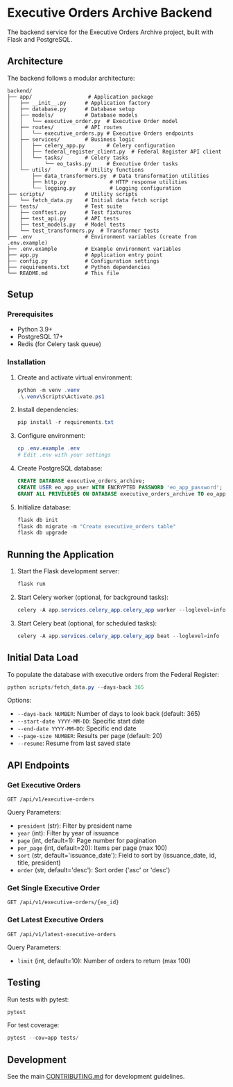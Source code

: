 # Executive Orders Archive Backend

The backend service for the Executive Orders Archive project, built with Flask and PostgreSQL.

## Architecture

The backend follows a modular architecture:

```
backend/
├── app/                  # Application package
│   ├── __init__.py      # Application factory
│   ├── database.py      # Database setup
│   ├── models/          # Database models
│   │   └── executive_order.py  # Executive Order model
│   ├── routes/          # API routes
│   │   └── executive_orders.py # Executive Orders endpoints
│   ├── services/        # Business logic
│   │   ├── celery_app.py       # Celery configuration
│   │   ├── federal_register_client.py  # Federal Register API client
│   │   └── tasks/       # Celery tasks
│   │       └── eo_tasks.py     # Executive Order tasks
│   └── utils/           # Utility functions
│       ├── data_transformers.py  # Data transformation utilities
│       ├── http.py              # HTTP response utilities
│       └── logging.py           # Logging configuration
├── scripts/             # Utility scripts
│   └── fetch_data.py    # Initial data fetch script
├── tests/               # Test suite
│   ├── conftest.py      # Test fixtures
│   ├── test_api.py      # API tests
│   ├── test_models.py   # Model tests
│   └── test_transformers.py  # Transformer tests
├── .env                 # Environment variables (create from .env.example)
├── .env.example         # Example environment variables
├── app.py               # Application entry point
├── config.py            # Configuration settings
├── requirements.txt     # Python dependencies
└── README.md            # This file
```

## Setup

### Prerequisites

- Python 3.9+
- PostgreSQL 17+
- Redis (for Celery task queue)

### Installation

1. Create and activate virtual environment:
   ```powershell
   python -m venv .venv
   .\.venv\Scripts\Activate.ps1
   ```

2. Install dependencies:
   ```powershell
   pip install -r requirements.txt
   ```

3. Configure environment:
   ```powershell
   cp .env.example .env
   # Edit .env with your settings
   ```

4. Create PostgreSQL database:
   ```sql
   CREATE DATABASE executive_orders_archive;
   CREATE USER eo_app_user WITH ENCRYPTED PASSWORD 'eo_app_password';
   GRANT ALL PRIVILEGES ON DATABASE executive_orders_archive TO eo_app_user;
   ```

5. Initialize database:
   ```powershell
   flask db init
   flask db migrate -m "Create executive_orders table"
   flask db upgrade
   ```

## Running the Application

1. Start the Flask development server:
   ```powershell
   flask run
   ```

2. Start Celery worker (optional, for background tasks):
   ```powershell
   celery -A app.services.celery_app.celery_app worker --loglevel=info
   ```

3. Start Celery beat (optional, for scheduled tasks):
   ```powershell
   celery -A app.services.celery_app.celery_app beat --loglevel=info
   ```

## Initial Data Load

To populate the database with executive orders from the Federal Register:

```powershell
python scripts/fetch_data.py --days-back 365
```

Options:
- `--days-back NUMBER`: Number of days to look back (default: 365)
- `--start-date YYYY-MM-DD`: Specific start date
- `--end-date YYYY-MM-DD`: Specific end date
- `--page-size NUMBER`: Results per page (default: 20)
- `--resume`: Resume from last saved state

## API Endpoints

### Get Executive Orders

```
GET /api/v1/executive-orders
```

Query Parameters:
- `president` (str): Filter by president name
- `year` (int): Filter by year of issuance
- `page` (int, default=1): Page number for pagination
- `per_page` (int, default=20): Items per page (max 100)
- `sort` (str, default='issuance_date'): Field to sort by (issuance_date, id, title, president)
- `order` (str, default='desc'): Sort order ('asc' or 'desc')

### Get Single Executive Order

```
GET /api/v1/executive-orders/{eo_id}
```

### Get Latest Executive Orders

```
GET /api/v1/latest-executive-orders
```

Query Parameters:
- `limit` (int, default=10): Number of orders to return (max 100)

## Testing

Run tests with pytest:
```powershell
pytest
```

For test coverage:
```powershell
pytest --cov=app tests/
```

## Development

See the main [CONTRIBUTING.md](../CONTRIBUTING.md) for development guidelines.